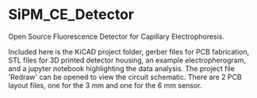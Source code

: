 # SiPM_CE_Detector
Open Source Fluorescence Detector for Capillary Electrophoresis. 

Included here is the KiCAD project folder, gerber files for PCB fabrication, STL files for 3D printed detector housing, an example electropherogram, and a jupyter notebook highlighting the data analysis. The project file 'Redraw' can be opened to view the circuit schematic. There are 2 PCB layout files, one for the 3 mm and one for the 6 mm sensor. 



